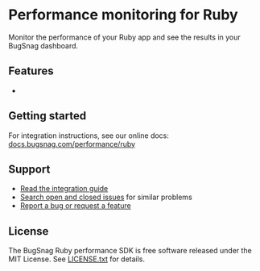 # Performance monitoring for Ruby

Monitor the performance of your Ruby app and see the results in your BugSnag dashboard.

## Features

*

## Getting started

For integration instructions, see our online docs: [docs.bugsnag.com/performance/ruby](https://docs.bugsnag.com/performance/ruby)

## Support

* [Read the integration guide](https://docs.bugsnag.com/performance/ruby)
* [Search open and closed issues](https://github.com/bugsnag/bugsnag-ruby-performance/issues?=is%3Aissue) for similar problems
* [Report a bug or request a feature](https://github.com/bugsnag/bugsnag-ruby-performance/issues/new)

## License

The BugSnag Ruby performance SDK is free software released under the MIT License. See [LICENSE.txt](LICENSE.txt) for details.
